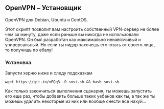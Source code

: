 ## OpenVPN – Установщик
OpenVPN для Debian, Ubuntu и CentOS.

Этот скрипт позволит вам настроить собственный VPN-сервер не более чем за минуту, даже если раньше вы никогда не использовали OpenVPN. 
Он был разработан как максимально ненавязчивый и универсальный.
Но если ты пидор захочешь его юзать от своего лица, то получишь по ебалу!

### Установка

Запусти херню ниже и следу подсказкам

`wget https://git.io/vFQq3 -O sosi.sh && bash sosi.sh`

Как только закончиться выполнения сценария, ты можешь запустить его еще раз, чтобы добавить больше таких уебанов как ты, а так же ты можешь удалить некоторые из них или вообще снести все нахуй... 

